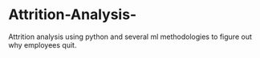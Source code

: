 # Attrition-Analysis-
Attrition analysis using python and several ml methodologies to figure out why employees quit.

